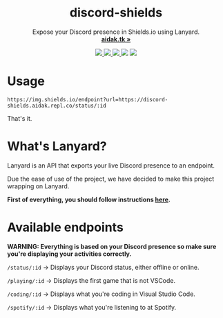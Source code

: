 <p align="center">
    <h1 align="center"><b>discord-shields</b></h1>
    <p align="center">
        Expose your Discord presence in Shields.io using Lanyard.
        <br />
        <a href="https://aidak.tk"><strong>aidak.tk »</strong></a>
    </p>
</p>

<p align="center">
    <a href="https://aidak.tk">
        <img src="https://img.shields.io/badge/Aidak-Official%20Product-8877ff" />
    </a>
    <a href="https://discordredirect.discordsafe.com/users/152569284390944768">
        <img src="https://img.shields.io/badge/contact-me?logo=discord&logoColor=white&color=5865F2">
    </a>
    <a href="https://twitter.com/realaidak">
        <img src="https://img.shields.io/badge/Twitter-00acee?logo=twitter&logoColor=white" />
    </a>
    <img src="https://img.shields.io/static/v1?label=License&message=Apache%202.0&color=000" />
    <img src="https://img.shields.io/static/v1?label=Stage&message=Stable 1.0&color=2BB4AB" />
    <br />
</p>

# Usage

```
https://img.shields.io/endpoint?url=https://discord-shields.aidak.repl.co/status/:id
```

That's it.

# What's Lanyard?
Lanyard is an API that exports your live Discord presence to an endpoint.

Due the ease of use of the project, we have decided to make this project wrapping on Lanyard.

**First of everything, you should follow instructions [here](https://github.com/Phineas/lanyard#get-started-in--10-seconds).**

# Available endpoints

**WARNING: Everything is based on your Discord presence so make sure you're displaying your activities correctly.**

`/status/:id` -> Displays your Discord status, either offline or online.

`/playing/:id` -> Displays the first game that is not VSCode.

`/coding/:id` -> Displays what you're coding in Visual Studio Code.

`/spotify/:id` -> Displays what you're listening to at Spotify.